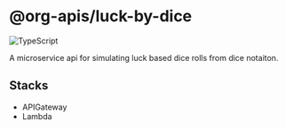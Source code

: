 # @org-apis/luck-by-dice

![TypeScript](https://shields.io/badge/TypeScript-3178C6?logo=TypeScript&logoColor=FFF&style=flat-square)

A microservice api for simulating luck based dice rolls from dice notaiton.

## Stacks

* APIGateway
* Lambda
